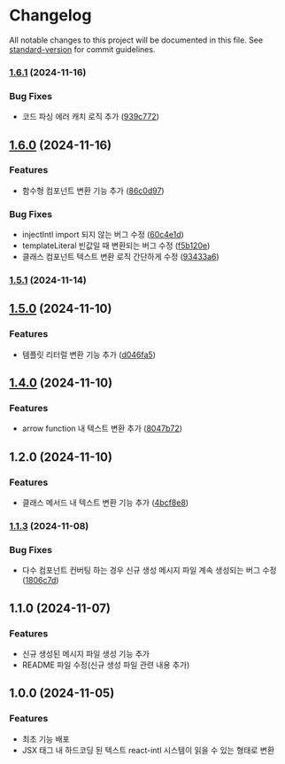 # Changelog

All notable changes to this project will be documented in this file. See [standard-version](https://github.com/conventional-changelog/standard-version) for commit guidelines.

### [1.6.1](https://github.com/kimjunyoung90/global-message-converter/compare/v1.6.0...v1.6.1) (2024-11-16)


### Bug Fixes

* 코드 파싱 에러 캐치 로직 추가 ([939c772](https://github.com/kimjunyoung90/global-message-converter/commit/939c7721827023c5f31d0bb9520feff5102f45bf))

## [1.6.0](https://github.com/kimjunyoung90/global-message-converter/compare/v1.5.1...v1.6.0) (2024-11-16)


### Features

* 함수형 컴포넌트 변환 기능 추가 ([86c0d97](https://github.com/kimjunyoung90/global-message-converter/commit/86c0d97a74c8ba2c7c85648d7e28beeca589161c))


### Bug Fixes

* injectIntl import 되지 않는 버그 수정 ([60c4e1d](https://github.com/kimjunyoung90/global-message-converter/commit/60c4e1d850bb93ae793c497d1e7f1c3200fd23b5))
* templateLiteral 빈값일 때 변환되는 버그 수정 ([f5b120e](https://github.com/kimjunyoung90/global-message-converter/commit/f5b120e0ffa3689b7064cfe88031fffece88a619))
* 클래스 컴포넌트 텍스트 변환 로직 간단하게 수정 ([93433a6](https://github.com/kimjunyoung90/global-message-converter/commit/93433a65eae8f11df90ea6577c50abc6e3f0ce9c))

### [1.5.1](https://github.com/kimjunyoung90/global-message-converter/compare/v1.5.0...v1.5.1) (2024-11-14)

## [1.5.0](https://github.com/kimjunyoung90/global-message-converter/compare/v1.4.0...v1.5.0) (2024-11-10)


### Features

* 템플릿 리터럴 변환 기능 추가 ([d046fa5](https://github.com/kimjunyoung90/global-message-converter/commit/d046fa5a4c44b64bc7ae041aa5e13157cbc23106))

## [1.4.0](https://github.com/kimjunyoung90/global-message-converter/compare/v1.2.0...v1.4.0) (2024-11-10)


### Features

* arrow function 내 텍스트 변환 추가 ([8047b72](https://github.com/kimjunyoung90/global-message-converter/commit/8047b726eae4bd649d667df188db75097a14352f))

## 1.2.0 (2024-11-10)


### Features

* 클래스 메서드 내 텍스트 변환 기능 추가 ([4bcf8e8](https://github.com/kimjunyoung90/global-message-converter/commit/4bcf8e8fa3815000275d88fba47737c87db7b777))

### [1.1.3](https://github.com/kimjunyoung90/global-message-converter/compare/v1.1.1...v1.1.3) (2024-11-08)


### Bug Fixes

* 다수 컴포넌트 컨버팅 하는 경우 신규 생성 메시지 파일 계속 생성되는 버그 수정 ([1806c7d](https://github.com/kimjunyoung90/global-message-converter/commit/1806c7d5f496d02bd57ccaf698f77be1c544db76))

## 1.1.0 (2024-11-07)


### Features

* 신규 생성된 메시지 파일 생성 기능 추가
* README 파일 수정(신규 생성 파일 관련 내용 추가)

## 1.0.0 (2024-11-05)


### Features

* 최초 기능 배포
* JSX 태그 내 하드코딩 된 텍스트 react-intl 시스템이 읽을 수 있는 형태로 변환
